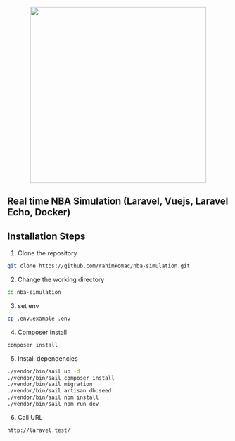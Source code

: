 <p align="center"><a href="https://laravel.com" target="_blank"><img src="https://ajssarimg2.mediatriple.net/936788.jpg.webp?w=1200&h=675" width="400"></a></p>

## Real time NBA Simulation (Laravel, Vuejs, Laravel Echo, Docker)

## Installation Steps

1. Clone the repository

```bash
git clone https://github.com/rahimkomac/nba-simulation.git
```

2. Change the working directory

```bash
cd nba-simulation
```

3. set env

```bash
cp .env.example .env
```

4. Composer Install

```bash
composer install
```

5. Install dependencies

```bash
./vendor/bin/sail up -d
./vendor/bin/sail composer install
./vendor/bin/sail migration
./vendor/bin/sail artisan db:seed
./vendor/bin/sail npm install
./vendor/bin/sail npm run dev
```

6. Call URL
```bash
http://laravel.test/
```
